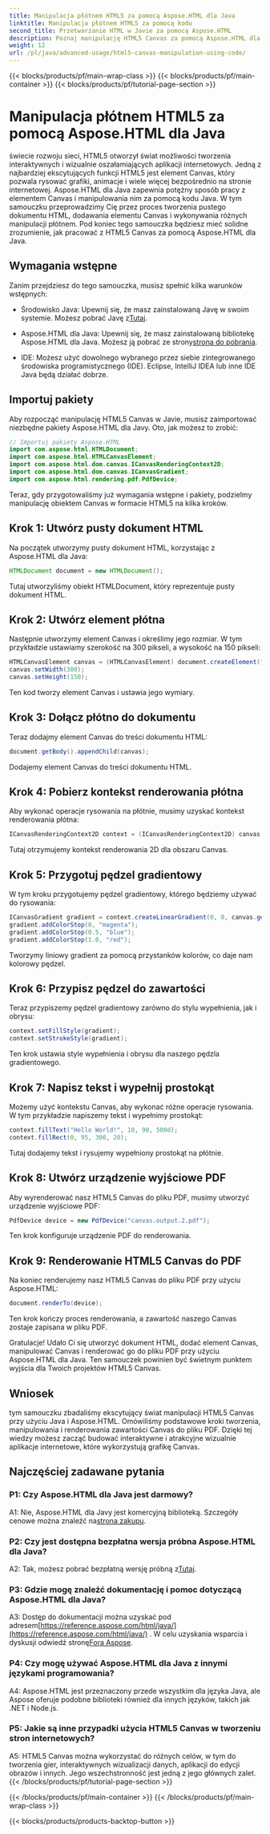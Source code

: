 ```yaml
---
title: Manipulacja płótnem HTML5 za pomocą Aspose.HTML dla Java
linktitle: Manipulacja płótnem HTML5 za pomocą kodu
second_title: Przetwarzanie HTML w Javie za pomocą Aspose.HTML
description: Poznaj manipulację HTML5 Canvas za pomocą Aspose.HTML dla Java. Twórz interaktywne grafiki z instrukcjami krok po kroku.
weight: 12
url: /pl/java/advanced-usage/html5-canvas-manipulation-using-code/
---
```


{{< blocks/products/pf/main-wrap-class >}}
{{< blocks/products/pf/main-container >}}
{{< blocks/products/pf/tutorial-page-section >}}

# Manipulacja płótnem HTML5 za pomocą Aspose.HTML dla Java

świecie rozwoju sieci, HTML5 otworzył świat możliwości tworzenia interaktywnych i wizualnie oszałamiających aplikacji internetowych. Jedną z najbardziej ekscytujących funkcji HTML5 jest element Canvas, który pozwala rysować grafiki, animacje i wiele więcej bezpośrednio na stronie internetowej. Aspose.HTML dla Java zapewnia potężny sposób pracy z elementem Canvas i manipulowania nim za pomocą kodu Java. W tym samouczku przeprowadzimy Cię przez proces tworzenia pustego dokumentu HTML, dodawania elementu Canvas i wykonywania różnych manipulacji płótnem. Pod koniec tego samouczka będziesz mieć solidne zrozumienie, jak pracować z HTML5 Canvas za pomocą Aspose.HTML dla Java.

## Wymagania wstępne

Zanim przejdziesz do tego samouczka, musisz spełnić kilka warunków wstępnych:

-  Środowisko Java: Upewnij się, że masz zainstalowaną Javę w swoim systemie. Możesz pobrać Javę z[Tutaj](https://www.java.com/download/).

-  Aspose.HTML dla Java: Upewnij się, że masz zainstalowaną bibliotekę Aspose.HTML dla Java. Możesz ją pobrać ze strony[strona do pobrania](https://releases.aspose.com/html/java/).

- IDE: Możesz użyć dowolnego wybranego przez siebie zintegrowanego środowiska programistycznego (IDE). Eclipse, IntelliJ IDEA lub inne IDE Java będą działać dobrze.

## Importuj pakiety

Aby rozpocząć manipulację HTML5 Canvas w Javie, musisz zaimportować niezbędne pakiety Aspose.HTML dla Javy. Oto, jak możesz to zrobić:

```java
// Importuj pakiety Aspose.HTML
import com.aspose.html.HTMLDocument;
import com.aspose.html.HTMLCanvasElement;
import com.aspose.html.dom.canvas.ICanvasRenderingContext2D;
import com.aspose.html.dom.canvas.ICanvasGradient;
import com.aspose.html.rendering.pdf.PdfDevice;
```

Teraz, gdy przygotowaliśmy już wymagania wstępne i pakiety, podzielmy manipulację obiektem Canvas w formacie HTML5 na kilka kroków.

## Krok 1: Utwórz pusty dokument HTML

Na początek utworzymy pusty dokument HTML, korzystając z Aspose.HTML dla Java:

```java
HTMLDocument document = new HTMLDocument();
```

Tutaj utworzyliśmy obiekt HTMLDocument, który reprezentuje pusty dokument HTML.

## Krok 2: Utwórz element płótna

Następnie utworzymy element Canvas i określimy jego rozmiar. W tym przykładzie ustawiamy szerokość na 300 pikseli, a wysokość na 150 pikseli:

```java
HTMLCanvasElement canvas = (HTMLCanvasElement) document.createElement("canvas");
canvas.setWidth(300);
canvas.setHeight(150);
```

Ten kod tworzy element Canvas i ustawia jego wymiary.

## Krok 3: Dołącz płótno do dokumentu

Teraz dodajmy element Canvas do treści dokumentu HTML:

```java
document.getBody().appendChild(canvas);
```

Dodajemy element Canvas do treści dokumentu HTML.

## Krok 4: Pobierz kontekst renderowania płótna

Aby wykonać operacje rysowania na płótnie, musimy uzyskać kontekst renderowania płótna:

```java
ICanvasRenderingContext2D context = (ICanvasRenderingContext2D) canvas.getContext("2d");
```

Tutaj otrzymujemy kontekst renderowania 2D dla obszaru Canvas.

## Krok 5: Przygotuj pędzel gradientowy

W tym kroku przygotujemy pędzel gradientowy, którego będziemy używać do rysowania:

```java
ICanvasGradient gradient = context.createLinearGradient(0, 0, canvas.getWidth(), 0);
gradient.addColorStop(0, "magenta");
gradient.addColorStop(0.5, "blue");
gradient.addColorStop(1.0, "red");
```

Tworzymy liniowy gradient za pomocą przystanków kolorów, co daje nam kolorowy pędzel.

## Krok 6: Przypisz pędzel do zawartości

Teraz przypiszemy pędzel gradientowy zarówno do stylu wypełnienia, jak i obrysu:

```java
context.setFillStyle(gradient);
context.setStrokeStyle(gradient);
```

Ten krok ustawia style wypełnienia i obrysu dla naszego pędzla gradientowego.

## Krok 7: Napisz tekst i wypełnij prostokąt

Możemy użyć kontekstu Canvas, aby wykonać różne operacje rysowania. W tym przykładzie napiszemy tekst i wypełnimy prostokąt:

```java
context.fillText("Hello World!", 10, 90, 500d);
context.fillRect(0, 95, 300, 20);
```

Tutaj dodajemy tekst i rysujemy wypełniony prostokąt na płótnie.

## Krok 8: Utwórz urządzenie wyjściowe PDF

Aby wyrenderować nasz HTML5 Canvas do pliku PDF, musimy utworzyć urządzenie wyjściowe PDF:

```java
PdfDevice device = new PdfDevice("canvas.output.2.pdf");
```

Ten krok konfiguruje urządzenie PDF do renderowania.

## Krok 9: Renderowanie HTML5 Canvas do PDF

Na koniec renderujemy nasz HTML5 Canvas do pliku PDF przy użyciu Aspose.HTML:

```java
document.renderTo(device);
```

Ten krok kończy proces renderowania, a zawartość naszego Canvas zostaje zapisana w pliku PDF.

Gratulacje! Udało Ci się utworzyć dokument HTML, dodać element Canvas, manipulować Canvas i renderować go do pliku PDF przy użyciu Aspose.HTML dla Java. Ten samouczek powinien być świetnym punktem wyjścia dla Twoich projektów HTML5 Canvas.

## Wniosek

tym samouczku zbadaliśmy ekscytujący świat manipulacji HTML5 Canvas przy użyciu Java i Aspose.HTML. Omówiliśmy podstawowe kroki tworzenia, manipulowania i renderowania zawartości Canvas do pliku PDF. Dzięki tej wiedzy możesz zacząć budować interaktywne i atrakcyjne wizualnie aplikacje internetowe, które wykorzystują grafikę Canvas.

## Najczęściej zadawane pytania

### P1: Czy Aspose.HTML dla Java jest darmowy?

 A1: Nie, Aspose.HTML dla Javy jest komercyjną biblioteką. Szczegóły cenowe można znaleźć na[strona zakupu](https://purchase.aspose.com/buy).

### P2: Czy jest dostępna bezpłatna wersja próbna Aspose.HTML dla Java?

 A2: Tak, możesz pobrać bezpłatną wersję próbną z[Tutaj](https://releases.aspose.com/).

### P3: Gdzie mogę znaleźć dokumentację i pomoc dotyczącą Aspose.HTML dla Java?

 A3: Dostęp do dokumentacji można uzyskać pod adresem[https://reference.aspose.com/html/java/](https://reference.aspose.com/html/java/) . W celu uzyskania wsparcia i dyskusji odwiedź stronę[Fora Aspose](https://forum.aspose.com/).

### P4: Czy mogę używać Aspose.HTML dla Java z innymi językami programowania?

A4: Aspose.HTML jest przeznaczony przede wszystkim dla języka Java, ale Aspose oferuje podobne biblioteki również dla innych języków, takich jak .NET i Node.js.

### P5: Jakie są inne przypadki użycia HTML5 Canvas w tworzeniu stron internetowych?

A5: HTML5 Canvas można wykorzystać do różnych celów, w tym do tworzenia gier, interaktywnych wizualizacji danych, aplikacji do edycji obrazów i innych. Jego wszechstronność jest jedną z jego głównych zalet.
{{< /blocks/products/pf/tutorial-page-section >}}

{{< /blocks/products/pf/main-container >}}
{{< /blocks/products/pf/main-wrap-class >}}

{{< blocks/products/products-backtop-button >}}
